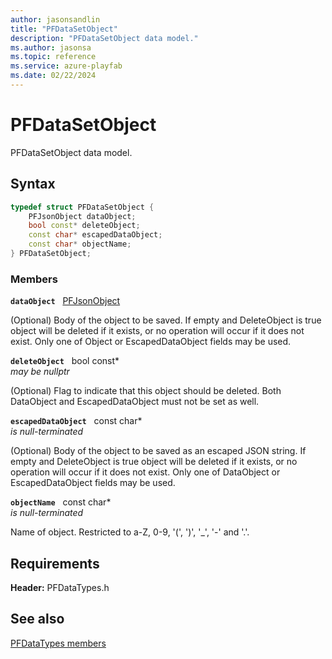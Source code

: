 ```yaml
---
author: jasonsandlin
title: "PFDataSetObject"
description: "PFDataSetObject data model."
ms.author: jasonsa
ms.topic: reference
ms.service: azure-playfab
ms.date: 02/22/2024
---
```


# PFDataSetObject  

PFDataSetObject data model.  

## Syntax  
  
```cpp
typedef struct PFDataSetObject {  
    PFJsonObject dataObject;  
    bool const* deleteObject;  
    const char* escapedDataObject;  
    const char* objectName;  
} PFDataSetObject;  
```
  
### Members  
  
**`dataObject`** &nbsp; [PFJsonObject](../../pftypes/structs/pfjsonobject.md)  
  
(Optional) Body of the object to be saved. If empty and DeleteObject is true object will be deleted if it exists, or no operation will occur if it does not exist. Only one of Object or EscapedDataObject fields may be used.
  
**`deleteObject`** &nbsp; bool const*  
*may be nullptr*  
  
(Optional) Flag to indicate that this object should be deleted. Both DataObject and EscapedDataObject must not be set as well.
  
**`escapedDataObject`** &nbsp; const char*  
*is null-terminated*  
  
(Optional) Body of the object to be saved as an escaped JSON string. If empty and DeleteObject is true object will be deleted if it exists, or no operation will occur if it does not exist. Only one of DataObject or EscapedDataObject fields may be used.
  
**`objectName`** &nbsp; const char*  
*is null-terminated*  
  
Name of object. Restricted to a-Z, 0-9, '(', ')', '_', '-' and '.'.
  
  
## Requirements  
  
**Header:** PFDataTypes.h
  
## See also  
[PFDataTypes members](../pfdatatypes_members.md)  

  
  

